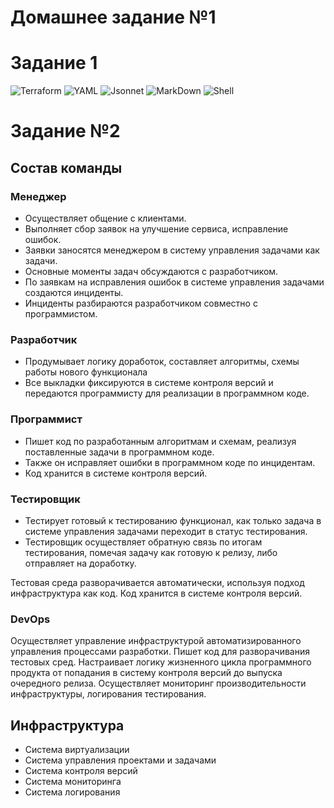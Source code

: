 # Домашнее задание №1

# Задание 1

![Terraform](https://i.ibb.co/3rgCSJk/Screen-Shot-2021-12-01-at-21-34-32.png)
![YAML](https://i.ibb.co/Dw4ZBgC/Screen-Shot-2021-12-01-at-21-34-56.png)
![Jsonnet](https://i.ibb.co/LnN6sV9/Screen-Shot-2021-12-01-at-21-35-18.png)
![MarkDown](https://i.ibb.co/MBdrm3p/Screen-Shot-2021-12-01-at-21-35-48.png)
![Shell](https://i.ibb.co/wKRwHV1/Screen-Shot-2021-12-01-at-21-36-31.png)

# Задание №2

## Состав команды

### Менеджер
- Осуществляет общение с клиентами. 
- Выполняет сбор заявок на улучшение сервиса, исправление ошибок.
- Заявки заносятся менеджером в систему управления задачами как задачи.
- Основные моменты задач обсуждаются с разработчиком.
- По заявкам на исправления ошибок в системе управления задачами создаются инциденты.
- Инциденты разбираются разработчиком совместно с программистом.

### Разработчик
- Продумывает логику доработок, составляет алгоритмы, схемы работы нового функционала 
- Все выкладки фиксируются в системе контроля версий и передаются программисту для реализации в программном коде.

### Программист
- Пишет код по разработанным алгоритмам и схемам, реализуя поставленные задачи в программном коде.
- Также он исправляет ошибки в программном коде по инцидентам.
- Код хранится в системе контроля версий.

### Тестировщик
- Тестирует готовый к тестированию функционал, как только задача в системе управления задачами переходит в статус тестирования.
- Тестировщик осуществляет обратную связь по итогам тестирования, помечая задачу как готовую к релизу, либо отправляет на доработку.

Тестовая среда разворачивается автоматически, используя подход инфраструктура как код.
Код хранится в системе контроля версий.

### DevOps
Осуществляет управление инфраструктурой автоматизированного управления процессами разработки.
Пишет код для разворачивания тестовых сред.
Настраивает логику жизненного цикла программного продукта от попадания в систему контроля версий до выпуска очередного релиза.
Осуществляет мониторинг производительности инфраструктуры, логирования тестирования. 

## Инфраструктура

- Система виртуализации
- Система управления проектами и задачами
- Система контроля версий
- Система мониторинга
- Система логирования